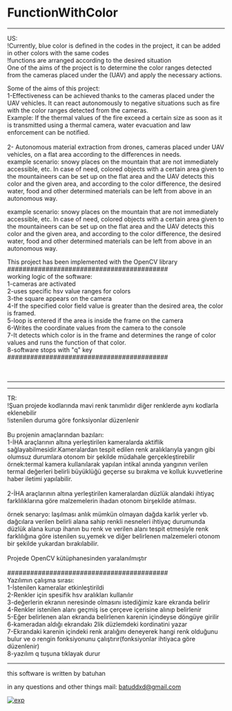 # FunctionWithColor
<hr />
US: <br />
!Currently, blue color is defined in the codes in the project, it can be added in other colors with the same codes <br />
!functions are arranged according to the desired situation <br />
One of the aims of the project is to determine the color ranges detected from the cameras placed under the (UAV) and apply the necessary actions. <br />

Some of the aims of this project: <br />
1-Effectiveness can be achieved thanks to the cameras placed under the UAV vehicles. It can react autonomously to negative situations such as fire with the color ranges detected from the cameras. <br />
Example: If the thermal values of the fire exceed a certain size as soon as it is transmitted using a thermal camera, water evacuation and law enforcement can be notified. <br />
 <br />
2- Autonomous material extraction from drones, cameras placed under UAV vehicles, on a flat area according to the differences in needs.<br />
example scenario: snowy places on the mountain that are not immediately accessible, etc. In case of need, colored objects with a certain area given to the mountaineers can be set up on the flat area and the UAV detects this color and the given area, and according to the color difference, the desired water, food and other determined materials can be left from above in an autonomous way. <br />

example scenario: snowy places on the mountain that are not immediately accessible, etc. In case of need, colored objects with a certain area given to the mountaineers can be set up on the flat area and the UAV detects this color and the given area, and according to the color difference, the desired water, food and other determined materials can be left from above in an autonomous way. <br />

This project has been implemented with the OpenCV library <br />
########################################## <br />
working logic of the software:<br />
1-cameras are activated<br />
2-uses specific hsv value ranges for colors <br />
3-the square appears on the camera<br />
4-If the specified color field value is greater than the desired area, the color is framed. <br />
5-loop is entered if the area is inside the frame on the camera <br />
6-Writes the coordinate values from the camera to the console <br />
7-It detects which color is in the frame and determines the range of color values and runs the function of that color. <br />
8-software stops with "q" key <br />
########################################## <br />
<br />
<br />
<hr />
<hr />
TR: <br />
!Şuan projede kodlarında mavi renk tanımlıdır diğer renklerde aynı kodlarla eklenebilir <br />
!istenilen duruma göre fonksiyonlar düzenlenir <br />
<br />
Bu projenin amaçlarından bazıları: <br />
1-İHA araçlarının altına yerleştirilen kameralarda aktiflik sağlayabilmesidir.Kameralardan tespit edilen renk aralıklarıyla yangın gibi olumsuz durumlara otonom bir şekilde müdahale gerçekleştirebilir <br />
örnek:termal kamera kullanılarak yapılan intikal anında yangının verilen termal değerleri belirli büyüklüğü geçerse su bırakma ve kolluk kuvvetlerine haber iletimi yapılabilir. <br />
 <br />
2-İHA araçlarının altına yerleştirilen kameralardan düzlük alandaki ihtiyaç farklılıklarına göre malzemelerin ihadan otonom birşekilde atılması.<br />

örnek senaryo: laşılması anlık mümkün olmayan dağda karlık yerler vb. dağcılara verilen belirli alana sahip renkli nesneleri ihtiyaç durumunda düzlük alana kurup ihanın bu renk ve verilen alanı tespit etmesiyle renk farklılığına göre istenilen su,yemek ve diğer belirlenen malzemeleri otonom bir şekilde yukardan bırakılabilir. <br />
<br />
Projede OpenCV kütüphanesinden yaralanılmıştır <br />
<br />
########################################## <br />
Yazılımın çalışma sırası: <br />
1-İstenilen kameralar etkinleştirildi <br />
2-Renkler için spesifik hsv aralıkları kullanılır <br/>
3-değerlerin ekranın neresinde olmasını istediğimiz kare ekranda belirir <br/>
4-Renkler istenilen alanı geçmiş ise çerçeve içerisine alınıp belirlenir <br />
5-Eğer belirlenen alan ekranda belirlenen karenin içindeyse döngüye girilir <br />
6-kameradan aldığı ekrandakı 2lik düzlemdeki  kordinatini yazar <br />
7-Ekrandaki karenin içindeki renk aralığını deneyerek hangi renk olduğunu bulur ve o rengin fonksiyonunu çalıştırır(fonksiyonlar ihtiyaca göre düzenlenir) <br />
8-yazılım q tuşuna tıklayak durur <br />
<hr />







this software is written by batuhan

in any questions and other things mail: batuddxd@gmail.com

<a href="https://ibb.co/GxQGnfs"><img src="https://i.ibb.co/yfFKdmh/exp.png" alt="exp" border="0"></a>

